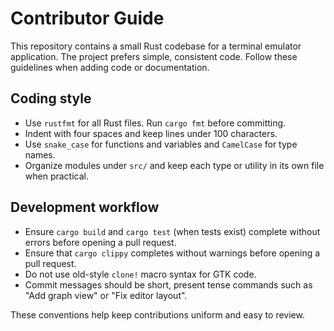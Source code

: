 # Contributor Guide

This repository contains a small Rust codebase for a terminal emulator application. The project prefers simple, consistent code. Follow these guidelines when adding code or documentation.

## Coding style

- Use `rustfmt` for all Rust files. Run `cargo fmt` before committing.
- Indent with four spaces and keep lines under 100 characters.
- Use `snake_case` for functions and variables and `CamelCase` for type names.
- Organize modules under `src/` and keep each type or utility in its own file when practical.

## Development workflow

- Ensure `cargo build` and `cargo test` (when tests exist) complete without errors before opening a pull request.
- Ensure that `cargo clippy` completes without warnings before opening a pull request.
- Do not use old-style `clone!` macro syntax for GTK code. 
- Commit messages should be short, present tense commands such as "Add graph view" or "Fix editor layout".

These conventions help keep contributions uniform and easy to review.
